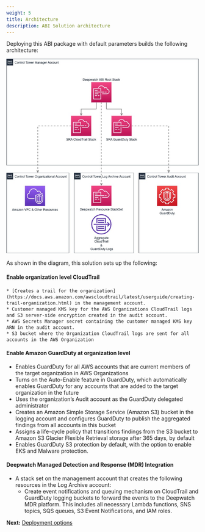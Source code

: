 ```yaml
---
weight: 5
title: Architecture
description: ABI Solution architecture
---
```


Deploying this ABI package with default parameters builds the following architecture:

![Architecture diagram](/images/overview-architecture.jpg)

As shown in the diagram, this solution sets up the following:

#### Enable organization level CloudTrail
    * [Creates a trail for the organization](https://docs.aws.amazon.com/awscloudtrail/latest/userguide/creating-trail-organization.html) in the management account.
    * Customer managed KMS key for the AWS Organizations CloudTrail logs and S3 server-side encryption created in the audit account.
    * AWS Secrets Manager secret containing the customer managed KMS key ARN in the audit account.
    * S3 bucket where the Organization CloudTrail logs are sent for all accounts in the AWS Organization

#### Enable Amazon GuardDuty at organization level

* Enables GuardDuty for all AWS accounts that are current members of the target organization in AWS Organizations
* Turns on the Auto-Enable feature in GuardDuty, which automatically enables GuardDuty for any accounts that are added to the target organization in the future
* Uses the organization’s Audit account as the GuardDuty delegated administrator
* Creates an Amazon Simple Storage Service (Amazon S3) bucket in the logging account and configures GuardDuty to publish the aggregated findings from all accounts in this bucket
* Assigns a life-cycle policy that transitions findings from the S3 bucket to Amazon S3 Glacier Flexible Retrieval storage after 365 days, by default
* Enables GuardDuty S3 protection by default, with the option to enable EKS and Malware protection.

#### Deepwatch Managed Detection and Response (MDR) Integration

* A stack set on the management account that creates the following resources in the Log Archive account:
    * Create event notifications  and queuing mechanism on CloudTrail and GuardDuty logging buckets to forward the events to the Deepwatch MDR platform. This includes all necessary Lambda functions, SNS topics, SQS queues, S3 Event Notifications, and IAM roles.

**Next:** [Deployment options](/deployment-options/index.html)